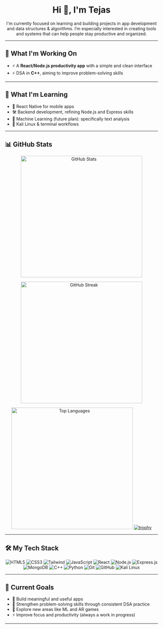<h1 align="center">Hi 👋, I'm Tejas</h1>

<p align="center">
I'm currently focused on learning and building projects in app development and data structures & algorithms. I’m especially interested in creating tools and systems that can help people stay productive and organized.
</p>

---

## 🚀 What I'm Working On

- ⚡ A **React/Node.js productivity app** with a simple and clean interface  
- ⚡ DSA in **C++**, aiming to improve problem-solving skills  

---

## 🌱 What I'm Learning

- 📱 React Native for mobile apps  
- 🛠️ Backend development, refining Node.js and Express skills  
- 🤖 Machine Learning (future plan): specifically text analysis  
- 🐧 Kali Linux & terminal workflows  

---

## 📊 GitHub Stats
<div align="center">

  <!-- GitHub Stats -->
  <img src="https://github-readme-stats.vercel.app/api?username=Tejas1234-biradar&show_icons=true&theme=radical" 
       alt="GitHub Stats" 
       width="400" />

  <!-- GitHub Streak -->
  <img src="https://streak-stats.demolab.com/?user=Tejas1234-biradar&theme=radical" 
       alt="GitHub Streak" 
       width="400" />

  <!-- Top Languages -->
  <img src="https://github-readme-stats.vercel.app/api/top-langs/?username=Tejas1234-biradar&layout=compact&theme=radical" 
       alt="Top Languages" 
       width="400" />
  [![trophy](https://github-profile-trophy.vercel.app/?username=Tejas1234-biradar&theme=onedark)](https://github.com/ryo-ma/github-profile-trophy)

</div>


---

## 🛠️ My Tech Stack

<div align="center">

<!-- Frontend -->
<img src="https://img.shields.io/badge/HTML5-E34F26?style=flat&logo=html5&logoColor=white" alt="HTML5" />
<img src="https://img.shields.io/badge/CSS3-1572B6?style=flat&logo=css3&logoColor=white" alt="CSS3" />
<img src="https://img.shields.io/badge/Tailwind_CSS-38B2AC?style=flat&logo=tailwind-css&logoColor=white" alt="Tailwind" />
<img src="https://img.shields.io/badge/JavaScript-F7DF1E?style=flat&logo=javascript&logoColor=black" alt="JavaScript" />
<img src="https://img.shields.io/badge/React-61DAFB?style=flat&logo=react&logoColor=black" alt="React" />

<!-- Backend -->
<img src="https://img.shields.io/badge/Node.js-339933?style=flat&logo=node.js&logoColor=white" alt="Node.js" />
<img src="https://img.shields.io/badge/Express.js-000000?style=flat&logo=express&logoColor=white" alt="Express.js" />
<img src="https://img.shields.io/badge/MongoDB-47A248?style=flat&logo=mongodb&logoColor=white" alt="MongoDB" />

<!-- Programming Languages -->
<img src="https://img.shields.io/badge/C++-00599C?style=flat&logo=c%2B%2B&logoColor=white" alt="C++" />
<img src="https://img.shields.io/badge/Python-3776AB?style=flat&logo=python&logoColor=white" alt="Python" />

<!-- Tools & Others -->
<img src="https://img.shields.io/badge/Git-F05032?style=flat&logo=git&logoColor=white" alt="Git" />
<img src="https://img.shields.io/badge/GitHub-181717?style=flat&logo=github&logoColor=white" alt="GitHub" />

<img src="https://img.shields.io/badge/Kali_Linux-557C94?style=flat&logo=kali-linux&logoColor=white" alt="Kali Linux" />


</div>

---

## 📌 Current Goals

- 🔨 Build meaningful and useful apps  
- 🧠 Strengthen problem-solving skills through consistent DSA practice  
- 🌱 Explore new areas like ML and AR games  
- ⚡ Improve focus and productivity (always a work in progress)  

---

